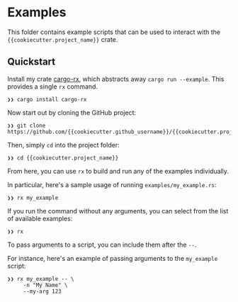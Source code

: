 # Examples

This folder contains example scripts that can be used to interact with
the `{{cookiecutter.project_name}}` crate.

## Quickstart

[cargo-rx]: https://github.com/rnag/cargo-rx

Install my crate [cargo-rx], which abstracts away `cargo run --example`.
This provides a single `rx` command.

```shell
❯❯ cargo install cargo-rx
```

Now start out by cloning the GitHub project:

```shell
❯❯ git clone https://github.com/{{cookiecutter.github_username}}/{{cookiecutter.project_name}}.git
```

Then, simply `cd` into the project folder:

```shell
❯❯ cd {{cookiecutter.project_name}}
```

From here, you can use `rx` to build and run
any of the examples individually.

In particular, here's a sample usage of running `examples/my_example.rs`:

```shell
❯❯ rx my_example
```

If you run the command without any arguments, you can select 
from the list of available examples:

```shell
❯❯ rx
```

To pass arguments to a script, you can include them after the `--`.

For instance, here's an example of passing arguments to the `my_example` script:

```shell
❯❯ rx my_example -- \
     -n "My Name" \
     --my-arg 123
```
